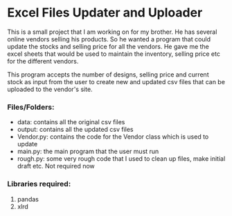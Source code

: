 # Excel Files Updater and Uploader

This is a small project that I am working on for my brother. He has several online vendors selling his products. So he wanted a program that could update the stocks and selling price for all the vendors.
He gave me the excel sheets that would be used to maintain the inventory, selling price etc for the different vendors. 

This program accepts the number of designs, selling price and current stock as input from the user to create new and updated csv files that can be uploaded to the vendor's site.

### Files/Folders:
* data: contains all the original csv files
* output: contains all the updated csv files
* Vendor.py: contains the code for the Vendor class which is used to update
* main.py: the main program that the user must run
* rough.py: some very rough code that I used to clean up files, make initial draft etc. Not required 
now

### Libraries required:
1. pandas
2. xlrd
